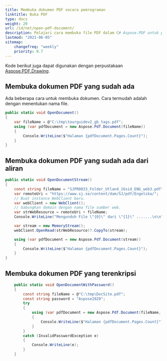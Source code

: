 ```yaml
---
title: Membuka dokumen PDF secara pemrograman
linktitle: Buka PDF
type: docs
weight: 20
url: /id/net/open-pdf-document/
description: Pelajari cara membuka file PDF dalam C# Aspose.PDF untuk perpustakaan PDF .NET. Anda dapat membuka PDF yang sudah ada, dokumen dari aliran, dan dokumen PDF terenkripsi.
lastmod: "2021-06-05"
sitemap:
    changefreq: "weekly"
    priority: 0.7
---
```


Kode berikut juga dapat digunakan dengan perpustakaan [Aspose.PDF.Drawing](/pdf/id/net/drawing/).

## Membuka dokumen PDF yang sudah ada

Ada beberapa cara untuk membuka dokumen. Cara termudah adalah dengan menentukan nama file.

```csharp
public static void OpenDocument()
{
    var fileName = @"C:\tmp\tourguidev2_gb_tags.pdf";
    using (var pdfDocument = new Aspose.Pdf.Document(fileName))
    {
        Console.WriteLine($"Halaman {pdfDocument.Pages.Count}");
    }
}
```

## Membuka dokumen PDF yang sudah ada dari aliran

```csharp
public static void OpenDocumentStream()
{
    const string fileName = "SJPR0033_Folder_Utland_16sid_ENG_web3.pdf";
    var remoteUri = "https://www.sj.se/content/dam/SJ/pdf/Engelska/";
    // Buat instance WebClient baru.
    var webClient = new WebClient();
    // Gabungkan domain dengan nama file sumber web.
    var strWebResource = remoteUri + fileName;
    Console.WriteLine("Mengunduh File \"{0}\" dari \"{1}\" .......\n\n", fileName, strWebResource);

    var stream = new MemoryStream();
    webClient.OpenRead(strWebResource)?.CopyTo(stream);

    using (var pdfDocument = new Aspose.Pdf.Document(stream))
    {
        Console.WriteLine($"Halaman {pdfDocument.Pages.Count}");
    }
}
```
## Membuka dokumen PDF yang terenkripsi

```csharp
    public static void OpenDocumentWithPassword()
    {
        const string fileName = @"C:\tmp\DocSite.pdf";
        const string password = "Aspose2020";
        try
        {
            using (var pdfDocument = new Aspose.Pdf.Document(fileName, password))
            {
                Console.WriteLine($"Halaman {pdfDocument.Pages.Count}");
            }
        }
        catch (InvalidPasswordException e)
        {
            Console.WriteLine(e);
        }
    }
```
